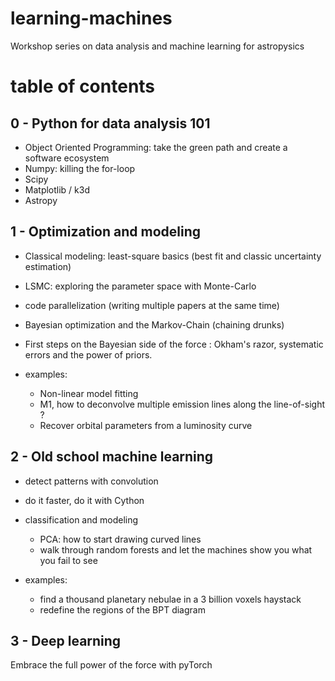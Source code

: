 # learning-machines
Workshop series on data analysis and machine learning for astropysics


# table of contents

## 0 - Python for data analysis 101

- Object Oriented Programming: take the green path and create a software ecosystem
- Numpy: killing the for-loop
- Scipy
- Matplotlib / k3d
- Astropy

## 1 - Optimization and modeling

- Classical modeling: least-square basics (best fit and classic uncertainty estimation)
- LSMC: exploring the parameter space with Monte-Carlo
- code parallelization (writing multiple papers at the same time)
- Bayesian optimization and the Markov-Chain (chaining drunks)
- First steps on the Bayesian side of the force : Okham's razor, systematic errors and the power of priors.
 
- examples: 
  - Non-linear model fitting
  - M1, how to deconvolve multiple emission lines along the line-of-sight ?
  - Recover orbital parameters from a luminosity curve
 
## 2 - Old school machine learning

- detect patterns with convolution
- do it faster, do it with Cython
- classification and modeling
  - PCA: how to start drawing curved lines
  - walk through random forests and let the machines show you what you fail to see

- examples:
  - find a thousand planetary nebulae in a 3 billion voxels haystack
  - redefine the regions of the BPT diagram
 
 ## 3 - Deep learning
 
 Embrace the full power of the force with pyTorch



 
 
